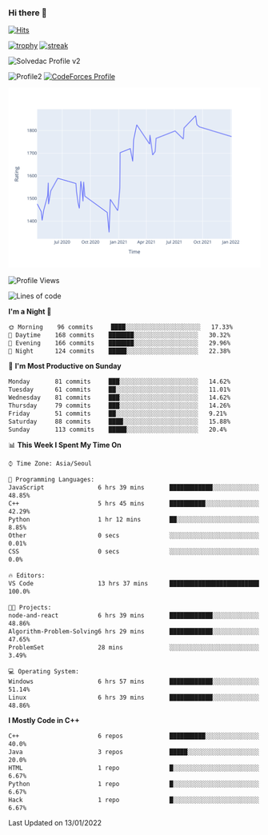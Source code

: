 ### Hi there 👋

<!--
**ingyu1008/ingyu1008** is a ✨ _special_ ✨ repository because its `README.md` (this file) appears on your GitHub profile.

Here are some ideas to get you started:

- 🔭 I’m currently working on ...
- 🌱 I’m currently learning ...
- 👯 I’m looking to collaborate on ...
- 🤔 I’m looking for help with ...
- 💬 Ask me about ...
- 📫 How to reach me: ...
- 😄 Pronouns: ...
- ⚡ Fun fact: ...
[![Github Profile](https://github-readme-stats.vercel.app/api?username=ingyu1008&count_private=true&hide=contribs,prs&show_icons=true&theme=vue-dark)](https://github.com/ingyu1008)  
-->
[![Hits](https://hits.seeyoufarm.com/api/count/incr/badge.svg?url=https%3A%2F%2Fgithub.com%2Fingyu1008)](https://github.com/ingyu1008)

[![trophy](https://github-profile-trophy.vercel.app/?username=ingyu1008&row=2&column=3&theme=flat)](https://github.com/ryo-ma/github-profile-trophy)
[![streak](https://github-readme-streak-stats.herokuapp.com/?user=ingyu1008)](https://github.com/ingyu1008)

<!-- ![Solvedac Profile](http://mazassumnida.wtf/api/v2/generate_badge?boj=ingyu1008) -->
![Solvedac Profile v2](https://github-readme-solvedac.hyp3rflow.vercel.app/api/?handle=ingyu1008)

![Profile2](https://github-readme-stats.vercel.app/api?username=ingyu1008&show_icons=true&hide_border=true&count_private=true)
[![CodeForces Profile](http://cf.leed.at?id=MatWhyTle)](https://codeforces.com/profile/MatWhyTle)

![Codeforces Graph](https://github.com/ingyu1008/Algorithm-Problem-Solving/blob/master/cfStats.svg)

<!--START_SECTION:waka-->
![Profile Views](http://img.shields.io/badge/Profile%20Views-9-blue)

![Lines of code](https://img.shields.io/badge/From%20Hello%20World%20I%27ve%20Written-235%20Thousand%20lines%20of%20code-blue)

**I'm a Night 🦉** 

```text
🌞 Morning    96 commits     ████░░░░░░░░░░░░░░░░░░░░░   17.33% 
🌆 Daytime    168 commits    ███████░░░░░░░░░░░░░░░░░░   30.32% 
🌃 Evening    166 commits    ███████░░░░░░░░░░░░░░░░░░   29.96% 
🌙 Night      124 commits    █████░░░░░░░░░░░░░░░░░░░░   22.38%

```
📅 **I'm Most Productive on Sunday** 

```text
Monday       81 commits     ███░░░░░░░░░░░░░░░░░░░░░░   14.62% 
Tuesday      61 commits     ██░░░░░░░░░░░░░░░░░░░░░░░   11.01% 
Wednesday    81 commits     ███░░░░░░░░░░░░░░░░░░░░░░   14.62% 
Thursday     79 commits     ███░░░░░░░░░░░░░░░░░░░░░░   14.26% 
Friday       51 commits     ██░░░░░░░░░░░░░░░░░░░░░░░   9.21% 
Saturday     88 commits     ████░░░░░░░░░░░░░░░░░░░░░   15.88% 
Sunday       113 commits    █████░░░░░░░░░░░░░░░░░░░░   20.4%

```


📊 **This Week I Spent My Time On** 

```text
⌚︎ Time Zone: Asia/Seoul

💬 Programming Languages: 
JavaScript               6 hrs 39 mins       ████████████░░░░░░░░░░░░░   48.85% 
C++                      5 hrs 45 mins       ██████████░░░░░░░░░░░░░░░   42.29% 
Python                   1 hr 12 mins        ██░░░░░░░░░░░░░░░░░░░░░░░   8.85% 
Other                    0 secs              ░░░░░░░░░░░░░░░░░░░░░░░░░   0.01% 
CSS                      0 secs              ░░░░░░░░░░░░░░░░░░░░░░░░░   0.0%

🔥 Editors: 
VS Code                  13 hrs 37 mins      █████████████████████████   100.0%

🐱‍💻 Projects: 
node-and-react           6 hrs 39 mins       ████████████░░░░░░░░░░░░░   48.86% 
Algorithm-Problem-Solving6 hrs 29 mins       ████████████░░░░░░░░░░░░░   47.65% 
ProblemSet               28 mins             ░░░░░░░░░░░░░░░░░░░░░░░░░   3.49%

💻 Operating System: 
Windows                  6 hrs 57 mins       ████████████░░░░░░░░░░░░░   51.14% 
Linux                    6 hrs 39 mins       ████████████░░░░░░░░░░░░░   48.86%

```

**I Mostly Code in C++** 

```text
C++                      6 repos             ██████████░░░░░░░░░░░░░░░   40.0% 
Java                     3 repos             █████░░░░░░░░░░░░░░░░░░░░   20.0% 
HTML                     1 repo              █░░░░░░░░░░░░░░░░░░░░░░░░   6.67% 
Python                   1 repo              █░░░░░░░░░░░░░░░░░░░░░░░░   6.67% 
Hack                     1 repo              █░░░░░░░░░░░░░░░░░░░░░░░░   6.67%

```



 Last Updated on 13/01/2022
<!--END_SECTION:waka-->
